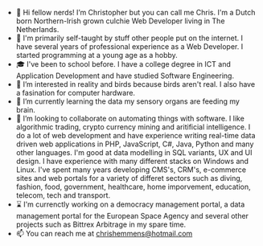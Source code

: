 - 👋 Hi fellow nerds! I’m Christopher but you can call me Chris. I'm a Dutch born Northern-Irish grown culchie Web Developer living in The Netherlands.
- 📑 I'm primarily self-taught by stuff other people put on the internet. I have several years of professional experience as a Web Developer. I started programming at a young age as a hobby.
- 🎓 I've been to school before. I have a college degree in ICT and Application Development and have studied Software Engineering.
- 👀 I’m interested in reality and birds because birds aren't real. I also have a fasination for computer hardware.
- 🌱 I’m currently learning the data my sensory organs are feeding my brain.
- 💞️ I’m looking to collaborate on automating things with software. I like algorithmic trading, crypto currency mining and aritificial intelligence. I do a lot of web development and have experience writing real-time data driven web applications in PHP, JavaScript, C#, Java, Python and many other languages. I'm good at data modelling in SQL variants, UX and UI design. I have experience with many different stacks on Windows and Linux. I've spent many years developing CMS's, CRM's, e-commerce sites and web portals for a variety of differet sectors such as diving, fashion, food, government, healthcare, home imporvement, education, telecom, tech and transport.
- ⌛ I'm currenctly working on a democracy management portal, a data management portal for the European Space Agency and several other projects such as Bittrex Arbitrage in my spare time.
- 📫 You can reach me at chrishemmens@hotmail.com
